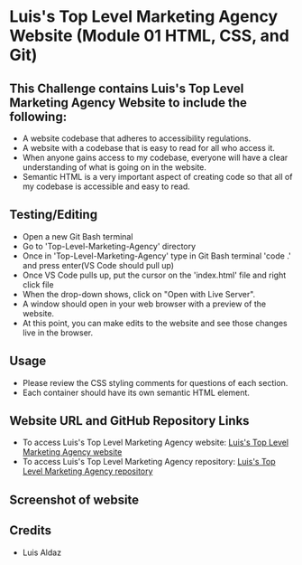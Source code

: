 # Luis's Top Level Marketing Agency Website (Module 01 HTML, CSS, and Git)

## This Challenge contains Luis's Top Level Marketing Agency Website to include the following:

- A website codebase that adheres to accessibility regulations.
- A website with a codebase that is easy to read for all who access it.
- When anyone gains access to my codebase, everyone will have a clear understanding of what is going on in the website.
- Semantic HTML is a very important aspect of creating code so that all of my codebase is accessible and easy to read.

## Testing/Editing

- Open a new Git Bash terminal
- Go to 'Top-Level-Marketing-Agency' directory
- Once in 'Top-Level-Marketing-Agency' type in Git Bash terminal 'code .' and press enter(VS Code should pull up)
- Once VS Code pulls up, put the cursor on the 'index.html' file and right click file
- When the drop-down shows, click on "Open with Live Server".
- A window should open in your web browser with a preview of the website.
- At this point, you can make edits to the website and see those changes live in the browser.

## Usage

- Please review the CSS styling comments for questions of each section.
- Each container should have its own semantic HTML element.

## Website URL and GitHub Repository Links

- To access Luis's Top Level Marketing Agency website: [Luis's Top Level Marketing Agency website]()
- To access Luis's Top Level Marketing Agency repository: [Luis's Top Level Marketing Agency repository](https://github.com/ricanlonghorn23/Top-Level-Marketing-Agency.git)

## Screenshot of website

## Credits

- Luis Aldaz
